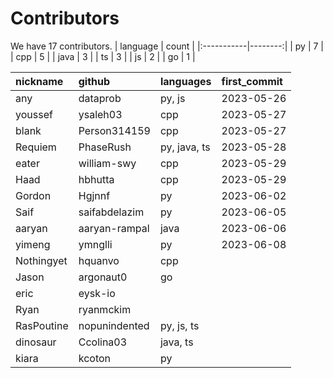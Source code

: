 # Contributors
We have 17 contributors.
| language   |   count |
|:-----------|--------:|
| py         |       7 |
| cpp        |       5 |
| java       |       3 |
| ts         |       3 |
| js         |       2 |
| go         |       1 |

| nickname   | github        | languages    | first_commit   |
|:-----------|:--------------|:-------------|:---------------|
| any        | dataprob      | py, js       | 2023-05-26     |
| youssef    | ysaleh03      | cpp          | 2023-05-27     |
| blank      | Person314159  | cpp          | 2023-05-27     |
| Requiem    | PhaseRush     | py, java, ts | 2023-05-28     |
| eater      | william-swy   | cpp          | 2023-05-29     |
| Haad       | hbhutta       | cpp          | 2023-05-29     |
| Gordon     | Hgjnnf        | py           | 2023-06-02     |
| Saif       | saifabdelazim | py           | 2023-06-05     |
| aaryan     | aaryan-rampal | java         | 2023-06-06     |
| yimeng     | ymnglli       | py           | 2023-06-08     |
| Nothingyet | hquanvo       | cpp          |                |
| Jason      | argonaut0     | go           |                |
| eric       | eysk-io       |              |                |
| Ryan       | ryanmckim     |              |                |
| RasPoutine | nopunindented | py, js, ts   |                |
| dinosaur   | Ccolina03     | java, ts     |                |
| kiara      | kcoton        | py           |                |